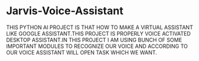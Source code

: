 # Jarvis-Voice-Assistant
THIS PYTHON AI PROJECT IS THAT HOW TO MAKE A VIRTUAL ASSISTANT LIKE GOOGLE ASSISTANT.THIS PROJECT IS PROPERLY VOICE ACTIVATED DESKTOP ASSISTANT.IN THIS PROJECT I AM USING BUNCH OF SOME IMPORTANT MODULES TO RECOGNIZE OUR VOICE AND ACCORDING TO OUR VOICE ASSISTANT WILL OPEN TASK WHICH WE WANT.
